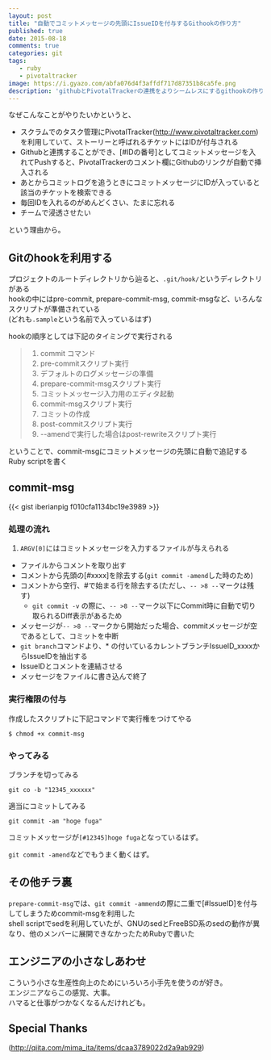 ```yaml
---
layout: post
title: "自動でコミットメッセージの先頭にIssueIDを付与するGithookの作り方"
published: true
date: 2015-08-18
comments: true
categories: git
tags:
   - ruby
   - pivotaltracker
image: https://i.gyazo.com/abfa076d4f3affdf717d87351b8ca5fe.png
description: 'githubとPivotalTrackerの連携をよりシームレスにするgithookの作り方'
---
```


なぜこんなことがやりたいかというと、

* スクラムでのタスク管理にPivotalTracker(http://www.pivotaltracker.com)を利用していて、ストーリーと呼ばれるチケットにはIDが付与される
* Githubと連携することができ、[#IDの番号]としてコミットメッセージを入れてPushすると、PivotalTrackerのコメント欄にGithubのリンクが自動で挿入される
* あとからコミットログを追うときにコミットメッセージにIDが入っていると該当のチケットを検索できる
* 毎回IDを入れるのがめんどくさい、たまに忘れる
* チームで浸透させたい

<!--more-->

という理由から。  


## Gitのhookを利用する

プロジェクトのルートディレクトリから辿ると、`.git/hook/`というディレクトリがある  
hookの中にはpre-commit, prepare-commit-msg, commit-msgなど、いろんなスクリプトが準備されている  
(どれも`.sample`という名前で入っているはず)

hookの順序としては下記のタイミングで実行される  
> 1. commit コマンド
> 2. pre-commitスクリプト実行
> 3. デフォルトのログメッセージの準備
> 4. prepare-commit-msgスクリプト実行
> 5. コミットメッセージ入力用のエディタ起動
> 6. commit-msgスクリプト実行
> 7. コミットの作成
> 8. post-commitスクリプト実行
> 9. --amendで実行した場合はpost-rewriteスクリプト実行


ということで、commit-msgにコミットメッセージの先頭に自動で追記するRuby scriptを書く

## commit-msg
{{< gist iberianpig f010cfa1134bc19e3989 >}}

### 処理の流れ
1. `ARGV[0]`にはコミットメッセージを入力するファイルが与えられる
* ファイルからコメントを取り出す
* コメントから先頭の[#xxxx]を除去する(`git commit -amend`した時のため)
* コメントから空行、#で始まる行を除去する(ただし、`-- >8 --`マークは残す)  
  * `git commit -v` の際に、`-- >8 --`マーク以下にCommit時に自動で切り取られるDiff表示があるため
* メッセージが`-- >8 --`マークから開始だった場合、commitメッセージが空であるとして、コミットを中断
* `git branch`コマンドより、* の付いているカレントブランチIssueID_xxxxからIssueIDを抽出する
* IssueIDとコメントを連結させる
* メッセージをファイルに書き込んで終了

### 実行権限の付与

作成したスクリプトに下記コマンドで実行権をつけてやる
```
$ chmod +x commit-msg
```

### やってみる
ブランチを切ってみる  
```
git co -b "12345_xxxxxx"
```

適当にコミットしてみる  
```
git commit -am "hoge fuga"
```

コミットメッセージが`[#12345]hoge fuga`となっているはず。  

`git commit -amend`などでもうまく動くはず。  


## その他チラ裏

`prepare-commit-msg`では、`git commit -ammend`の際に二重で[#IssueID]を付与してしまうためcommit-msgを利用した  
shell scriptでsedを利用していたが、GNUのsedとFreeBSD系のsedの動作が異なり、他のメンバーに展開できなかったためRubyで書いた

## エンジニアの小さなしあわせ

こういう小さな生産性向上のためにいろいろ小手先を使うのが好き。  
エンジニアならこの感覚、大事。  
ハマると仕事がつかなくなるんだけれども。  

## Special Thanks
(http://qiita.com/mima_ita/items/dcaa3789022d2a9ab929)
